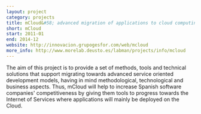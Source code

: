 ```yaml
---
layout: project
category: projects
title: mCloud&#58; advanced migration of applications to cloud computing
short: mCloud
start: 2011-01
end: 2014-12
website: http://innovacion.grupogesfor.com/web/mcloud
more_info: http://www.morelab.deusto.es/labman/projects/info/mcloud
---
```


The aim of this project is to provide a set of methods, tools and technical solutions that support migrating towards advanced service oriented development models, having in mind methodological, technological and business aspects. Thus, mCloud will help to increase Spanish software companies' competitiveness by giving them tools to progress towards the Internet of Services where applications will mainly be deployed on the Cloud.
